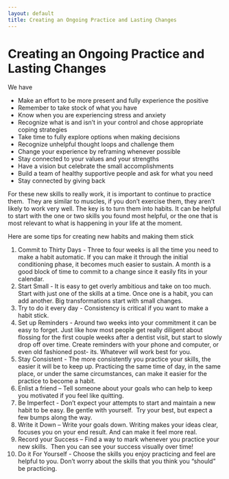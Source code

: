 ```yaml
---
layout: default
title: Creating an Ongoing Practice and Lasting Changes
---
```


# Creating an Ongoing Practice and Lasting Changes

We have

- Make an effort to be more present and fully experience the positive
- Remember to take stock of what you have
- Know when you are experiencing stress and anxiety
- Recognize what is and isn’t in your control and chose appropriate coping strategies
- Take time to fully explore options when making decisions
- Recognize unhelpful thought loops and challenge them
- Change your experience by reframing whenever possible
- Stay connected to your values and your strengths
- Have a vision but celebrate the small accomplishments
- Build a team of healthy supportive people and ask for what you need
- Stay connected by giving back

For these new skills to really work, it is important to continue to practice them.  They are similar to muscles, if you don’t exercise them, they aren’t likely to work very well. The key is to turn them into habits. It can be helpful to start with the one or two skills you found most helpful,  or the one that is most relevant to what is happening in your life at the moment.

Here are some tips for creating new habits and making them stick

1. Commit to Thirty Days - Three to four weeks is all the time you need to make a habit automatic. If you can make it through the initial conditioning phase, it becomes much easier to sustain. A month is a good block of time to commit to a change since it easily fits in your calendar.
2. Start Small - It is easy to get overly ambitious and take on too much. Start with just one of the skills at a time. Once one is a habit, you can add another. Big transformations start with small changes.
3. Try to do it every day - Consistency is critical if you want to make a habit stick. 
4. Set up Reminders - Around two weeks into your commitment it can be easy to forget. Just like how most people get really diligent about flossing for the first couple weeks after a dentist visit, but start to slowly drop off over time. Create reminders with your phone and computer, or even old fashioned post- its.  Whatever will work best for you.
5. Stay Consistent - The more consistently you practice your skills, the easier it will be to keep up. Practicing the same time of day, in the same place, or under the same circumstances, can make it easier for the practice to become a habit.
6. Enlist a friend – Tell someone about your goals who can help to keep you motivated if you feel like quitting.
7. Be Imperfect - Don’t expect your attempts to start and maintain a new habit to be easy. Be gentle with yourself.  Try your best, but expect a few bumps along the way.
8. Write it Down – Write your goals down. Writing makes your ideas clear, focuses you on your end result. And can make it feel more real.
9. Record your Success – Find a way to mark whenever you practice your new skills.  Then you can see your success visually over time!
10. Do it For Yourself - Choose the skills you enjoy practicing and feel are helpful to you. Don’t worry about the skills that you think you “should” be practicing.
 